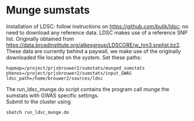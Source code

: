 # Munge sumstats

Installation of LDSC: follow instructions on https://github.com/bulik/ldsc; no need to download any reference data.
LDSC makes use of a reference SNP list. Originally obtained from https://data.broadinstitute.org/alkesgroup/LDSCORE/w_hm3.snplist.bz2. These data are currently behind a paywall, we make use of the originally downloaded file located on the system. Set these paths:

```
hapmap=/project/prjsbrouwer2/sumstats/munged_sumstats 
phenos=/project/prjsbrouwer2/sumstats/input_GWAS
ldsc_path=/home/brouwer2/sources/ldsc
```

The run_ldsc_munge.do script contains the program call munge the sumstats with GWAS specific settings.  
Submit to the cluster using 

```
sbatch run_ldsc_munge.do
```


